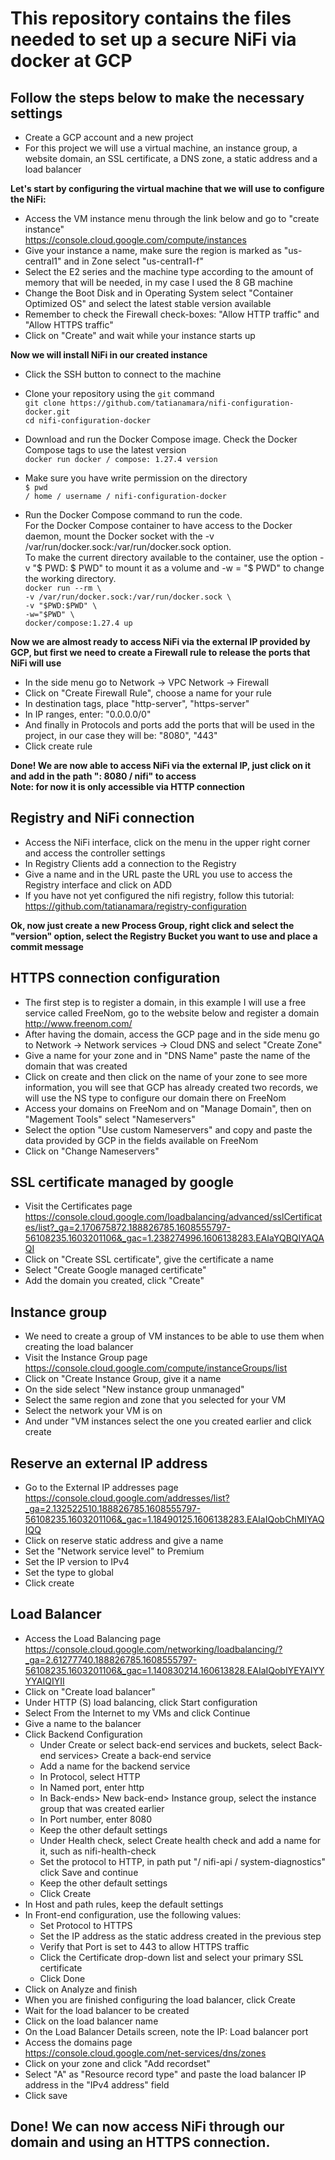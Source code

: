 # This repository contains the files needed to set up a secure NiFi via docker at GCP


## Follow the steps below to make the necessary settings

- Create a GCP account and a new project
- For this project we will use a virtual machine, an instance group, a website domain, an SSL certificate, a DNS zone, a static address and a load balancer

**Let's start by configuring the virtual machine that we will use to configure the NiFi:**  
- Access the VM instance menu through the link below and go to "create instance"  
https://console.cloud.google.com/compute/instances
- Give your instance a name, make sure the region is marked as "us-central1" and in Zone select "us-central1-f"
- Select the E2 series and the machine type according to the amount of memory that will be needed, in my case I used the 8 GB machine
- Change the Boot Disk and in Operating System select "Container Optimized OS" and select the latest stable version available
- Remember to check the Firewall check-boxes: "Allow HTTP traffic" and "Allow HTTPS traffic"
- Click on "Create" and wait while your instance starts up

**Now we will install NiFi in our created instance**
- Click the SSH button to connect to the machine
- Clone your repository using the ```git``` command  
```git clone https://github.com/tatianamara/nifi-configuration-docker.git```  
```cd nifi-configuration-docker```  


- Download and run the Docker Compose image. Check the Docker Compose tags to use the latest version  
```docker run docker / compose: 1.27.4 version```  
- Make sure you have write permission on the directory  
```$ pwd```  
```/ home / username / nifi-configuration-docker```  
- Run the Docker Compose command to run the code.  
For the Docker Compose container to have access to the Docker daemon, mount the Docker socket with the -v /var/run/docker.sock:/var/run/docker.sock option.  
To make the current directory available to the container, use the option -v "$ PWD: $ PWD" to mount it as a volume and -w = "$ PWD" to change the working directory.  
```docker run --rm \```    
```-v /var/run/docker.sock:/var/run/docker.sock \```  
```-v "$PWD:$PWD" \```  
```-w="$PWD" \```  
```docker/compose:1.27.4 up```  

**Now we are almost ready to access NiFi via the external IP provided by GCP, but first we need to create a Firewall rule to release the ports that NiFi will use**  
- In the side menu go to Network -> VPC Network -> Firewall
- Click on "Create Firewall Rule", choose a name for your rule
- In destination tags, place "http-server", "https-server"
- In IP ranges, enter: "0.0.0.0/0"
- And finally in Protocols and ports add the ports that will be used in the project, in our case they will be: "8080", "443"
- Click create rule

**Done! We are now able to access NiFi via the external IP, just click on it and add in the path ": 8080 / nifi" to access**  
**Note: for now it is only accessible via HTTP connection**  


## Registry and NiFi connection
- Access the NiFi interface, click on the menu in the upper right corner and access the controller settings
- In Registry Clients add a connection to the Registry
- Give a name and in the URL paste the URL you use to access the Registry interface and click on ADD
- If you have not yet configured the nifi registry, follow this tutorial: https://github.com/tatianamara/registry-configuration

**Ok, now just create a new Process Group, right click and select the "version" option, select the Registry Bucket you want to use and place a commit message**  

## HTTPS connection configuration
- The first step is to register a domain, in this example I will use a free service called FreeNom, go to the website below and register a domain  
http://www.freenom.com/
- After having the domain, access the GCP page and in the side menu go to Network -> Network services -> Cloud DNS and select "Create Zone"
- Give a name for your zone and in "DNS Name" paste the name of the domain that was created
- Click on create and then click on the name of your zone to see more information, you will see that GCP has already created two records, we will use the NS type to configure our domain there on FreeNom
- Access your domains on FreeNom and on "Manage Domain", then on "Magement Tools" select "Nameservers"
- Select the option "Use custom Nameservers" and copy and paste the data provided by GCP in the fields available on FreeNom
- Click on "Change Nameservers"

## SSL certificate managed by google
- Visit the Certificates page  
https://console.cloud.google.com/loadbalancing/advanced/sslCertificates/list?_ga=2.170675872.188826785.1608555797-56108235.1603201106&_gac=1.238274996.1606138283.EAIaYQBQIYAQAQI 
- Click on "Create SSL certificate", give the certificate a name
- Select "Create Google managed certificate"
- Add the domain you created, click "Create"

## Instance group
- We need to create a group of VM instances to be able to use them when creating the load balancer
- Visit the Instance Group page  
https://console.cloud.google.com/compute/instanceGroups/list
- Click on "Create Instance Group, give it a name
- On the side select "New instance group unmanaged"
- Select the same region and zone that you selected for your VM
- Select the network your VM is on
- And under "VM instances select the one you created earlier and click create

## Reserve an external IP address
- Go to the External IP addresses page  
https://console.cloud.google.com/addresses/list?_ga=2.132522510.188826785.1608555797-56108235.1603201106&_gac=1.18490125.1606138283.EAIaIQobChMIYAQIQQ
- Click on reserve static address and give a name
- Set the "Network service level" to Premium
- Set the IP version to IPv4
- Set the type to global
- Click create

## Load Balancer
- Access the Load Balancing page  
https://console.cloud.google.com/networking/loadbalancing/?_ga=2.61277740.188826785.1608555797-56108235.1603201106&_gac=1.140830214.160613828.EAIaIQobIYEYAIYYYYAIQIYII  
- Click on "Create load balancer"
- Under HTTP (S) load balancing, click Start configuration
- Select From the Internet to my VMs and click Continue
- Give a name to the balancer
- Click Backend Configuration
    - Under Create or select back-end services and buckets, select Back-end services> Create a back-end service
    - Add a name for the backend service
    - In Protocol, select HTTP
    - In Named port, enter http
    - In Back-ends> New back-end> Instance group, select the instance group that was created earlier
    - In Port number, enter 8080
    - Keep the other default settings
    - Under Health check, select Create health check and add a name for it, such as nifi-health-check
    - Set the protocol to HTTP, in path put "/ nifi-api / system-diagnostics" click Save and continue
    - Keep the other default settings
    - Click Create
- In Host and path rules, keep the default settings
- In Front-end configuration, use the following values:
    - Set Protocol to HTTPS
    - Set the IP address as the static address created in the previous step
    - Verify that Port is set to 443 to allow HTTPS traffic
    - Click the Certificate drop-down list and select your primary SSL certificate
    - Click Done
- Click on Analyze and finish
- When you are finished configuring the load balancer, click Create
- Wait for the load balancer to be created
- Click on the load balancer name
- On the Load Balancer Details screen, note the IP: Load balancer port
- Access the domains page   
https://console.cloud.google.com/net-services/dns/zones
- Click on your zone and click "Add recordset"
- Select "A" as "Resource record type" and paste the load balancer IP address in the "IPv4 address" field
- Click save

## Done! We can now access NiFi through our domain and using an HTTPS connection.
